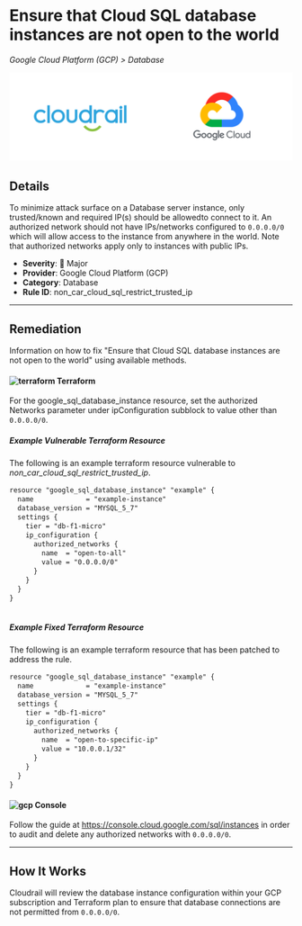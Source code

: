 # Ensure that Cloud SQL database instances are not open to the world

*Google Cloud Platform (GCP) > Database*

![Cloudrail and Google Cloud Platform (GCP) logos](../images/cloudrail_gcp.png)

## Details
To minimize attack surface on a Database server instance, only trusted/known and required IP(s) should be allowedto connect to it. An authorized network should not have IPs/networks configured to `0.0.0.0/0` which will allow access to the instance from anywhere in the world. Note that authorized networks apply only to instances with public IPs.

- **Severity**: 🔴 Major
- **Provider**: Google Cloud Platform (GCP)
- **Category**: Database
- **Rule ID**: non_car_cloud_sql_restrict_trusted_ip

---

## Remediation
Information on how to fix "Ensure that Cloud SQL database instances are not open to the world" using available methods.


####  <img src="../_media/emojis/terraform.png" alt="terraform" width="20"/>  Terraform
For the google_sql_database_instance resource, set the authorized Networks parameter under ipConfiguration subblock to value other than `0.0.0.0/0`.



##### Example Vulnerable Terraform Resource
The following is an example terraform resource vulnerable to *non_car_cloud_sql_restrict_trusted_ip*.
```hcl
resource "google_sql_database_instance" "example" {
  name             = "example-instance"
  database_version = "MYSQL_5_7"
  settings {
    tier = "db-f1-micro"
    ip_configuration {
      authorized_networks {
        name  = "open-to-all"
        value = "0.0.0.0/0"
      }
    }
  }
}


```



##### Example Fixed Terraform Resource
The following is an example terraform resource that has been patched to address the rule.
```hcl
resource "google_sql_database_instance" "example" {
  name             = "example-instance"
  database_version = "MYSQL_5_7"
  settings {
    tier = "db-f1-micro"
    ip_configuration {
      authorized_networks {
        name  = "open-to-specific-ip"
        value = "10.0.0.1/32"
      }
    }
  }
}

```







####  <img src="../_media/emojis/gcp.png" alt="gcp" width="20"/> Console
Follow the guide at <https://console.cloud.google.com/sql/instances> in order to audit and delete any authorized networks with `0.0.0.0/0`.




---

## How It Works
Cloudrail will review the database instance configuration within your GCP subscription and Terraform plan to ensure that database connections are not permitted from `0.0.0.0/0`.